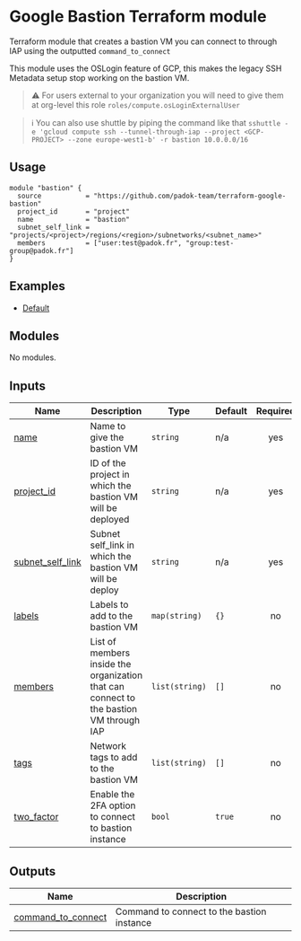 # Google Bastion Terraform module

Terraform module that creates a bastion VM you can connect to through IAP using the outputted `command_to_connect`

This module uses the OSLogin feature of GCP, this makes the legacy SSH Metadata setup stop working on the bastion VM.

> :warning: For users external to your organization you will need to give them at org-level this role `roles/compute.osLoginExternalUser`

> :information_source: You can also use shuttle by piping the command like that `sshuttle -e 'gcloud compute ssh --tunnel-through-iap --project <GCP-PROJECT> --zone europe-west1-b' -r bastion 10.0.0.0/16`

## Usage

```hcl
module "bastion" {
  source           = "https://github.com/padok-team/terraform-google-bastion"
  project_id       = "project"
  name             = "bastion"
  subnet_self_link = "projects/<project>/regions/<region>/subnetworks/<subnet_name>"
  members          = ["user:test@padok.fr", "group:test-group@padok.fr"]
}
```

## Examples

- [Default](examples/default/main.tf)

<!-- BEGIN_TF_DOCS -->
## Modules

No modules.

## Inputs

| Name | Description | Type | Default | Required |
|------|-------------|------|---------|:--------:|
| <a name="input_name"></a> [name](#input\_name) | Name to give the bastion VM | `string` | n/a | yes |
| <a name="input_project_id"></a> [project\_id](#input\_project\_id) | ID of the project in which the bastion VM will be deployed | `string` | n/a | yes |
| <a name="input_subnet_self_link"></a> [subnet\_self\_link](#input\_subnet\_self\_link) | Subnet self\_link in which the bastion VM will be deploy | `string` | n/a | yes |
| <a name="input_labels"></a> [labels](#input\_labels) | Labels to add to the bastion VM | `map(string)` | `{}` | no |
| <a name="input_members"></a> [members](#input\_members) | List of members inside the organization that can connect to the bastion VM through IAP | `list(string)` | `[]` | no |
| <a name="input_tags"></a> [tags](#input\_tags) | Network tags to add to the bastion VM | `list(string)` | `[]` | no |
| <a name="input_two_factor"></a> [two\_factor](#input\_two\_factor) | Enable the 2FA option to connect to bastion instance | `bool` | `true` | no |

## Outputs

| Name | Description |
|------|-------------|
| <a name="output_command_to_connect"></a> [command\_to\_connect](#output\_command\_to\_connect) | Command to connect to the bastion instance |
<!-- END_TF_DOCS -->
